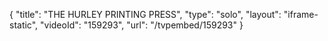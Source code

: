 {
    "title": "THE HURLEY PRINTING PRESS",
    "type": "solo",
    "layout": "iframe-static",
    "videoId": "159293",
    "url": "\/tvpembed\/159293"
}